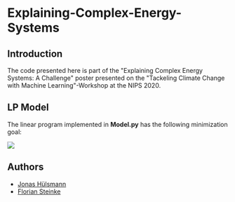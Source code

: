 # Explaining-Complex-Energy-Systems

## Introduction
The code presented here is part of the "Explaining Complex Energy Systems: A Challenge" poster presented on the "Tackeling Climate Change with Machine Learning"-Workshop at the NIPS 2020.


## LP Model
The linear program implemented in **Model.py** has the following minimization goal:

<img src="https://render.githubusercontent.com/render/math?math=\min\limits_{Cap,p} cost = c_{PV} \times Cap_{PV} \plus c_{battery} \times Cap_{battery} \plus \sum_t c_{buy}(t) \times p_{buy}(t)">



## Authors
* [Jonas H&uuml;lsmann](https://www.eins.tu-darmstadt.de/eins/team/jonas-huelsmann)
* [Florian Steinke](https://www.eins.tu-darmstadt.de/eins/team/florian-steinke)
